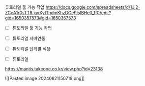 튜토리얼 툴 기능 작업
https://docs.google.com/spreadsheets/d/1Jj2-ZCeA1r0sTT8-qvXyITndmKhzDCe9lsIBHe0_1f0/edit?gid=1650357573#gid=1650357573



- [ ] 튜토리얼 툴 기능 작업
- [ ] 튜토리얼 서버연동
- [ ] 튜토리얼 단계별 적용
- [ ] 튜토리얼 





https://mantis.takeone.co.kr/view.php?id=23138



![[Pasted image 20240821150719.png]]